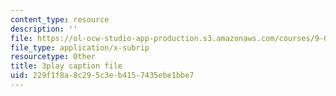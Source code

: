 ```yaml
---
content_type: resource
description: ''
file: https://ol-ocw-studio-app-production.s3.amazonaws.com/courses/9-04-sensory-systems-fall-2013/229f1f8a8c295c3eb4157435ebe1bbe7_PXJvQGDyESc.vtt
file_type: application/x-subrip
resourcetype: Other
title: 3play caption file
uid: 229f1f8a-8c29-5c3e-b415-7435ebe1bbe7
---
```

